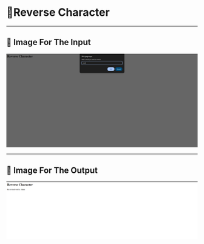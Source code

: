 # 🧩Reverse Character

---

## 📸 Image For The Input

![imageForReverseCharacter](../whiteboard-challenges/imageForReverseCharacter.png)

---
## 📸 Image For The Output

![OutputForReverseCharacter](../whiteboard-challenges/OutputForReverseCharacter.png)
